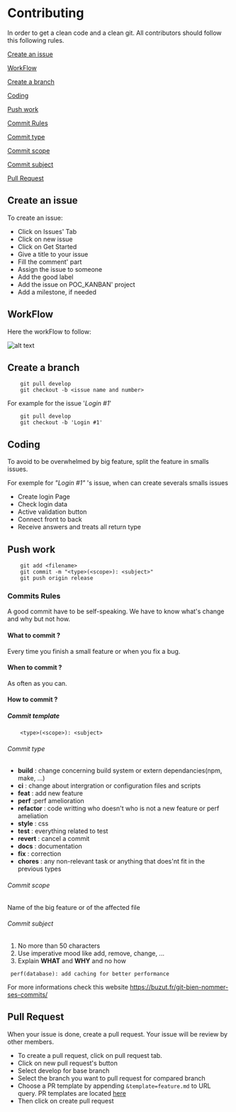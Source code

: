 # Contributing

In order to get a clean code and a clean git. All contributors should follow this following rules.

[Create an issue](#create-an-issue)

[WorkFlow](#workflow)

[Create a branch](#create-a-branch) 

[Coding](#coding) 

[Push work](#push-work) 

[Commit Rules](#commits-rules) 

[Commit type](#commit-type) 
    
[Commit scope](#commit-scope) 

[Commit subject](#commit-subject) 

[Pull Request](#pull-request) 




## Create an issue
To create an issue:
- Click on Issues' Tab
- Click on new issue
- Click on Get Started
- Give a title to your issue
- Fill the comment' part
- Assign the issue to someone
- Add the good label
- Add the issue on POC_KANBAN' project
- Add a milestone, if needed

## WorkFlow

Here the workFlow to follow:

![alt text](https://leanpub.com/site_images/git-flow/git-flow-nvie.png "WorkFlow")
## Create a branch

```shell
    git pull develop
    git checkout -b <issue name and number>
```
For example for the issue '_Login #1_'

```shell
    git pull develop
    git checkout -b 'Login #1'
```

## Coding

To avoid to be overwhelmed by big feature, split the feature in smalls issues.

For  exemple for _"Login #1"_ 's issue, when can create severals smalls issues
- Create login Page
- Check login data
- Active validation button
- Connect front to back
- Receive answers and treats all return type

## Push work

```shell
    git add <filename>
    git commit -m "<type>(<scope>): <subject>"
    git push origin release
```

### Commits Rules

A good commit have to be self-speaking. We have to know what's change and why but not how.

#### What to commit ?
Every time you finish a small feature or when you fix a bug.
#### When to commit ?
As often as you can. 
#### How to commit ?

##### Commit template
```shell
    <type>(<scope>): <subject>
```

###### Commit type
  - **build** : change concerning build system or extern dependancies(npm, make, ...)
  - **ci** : change about intergration or configuration files and scripts  
  - **feat** : add new feature
  - **perf** :perf amelioration
  - **refactor** : code writting who doesn't who is not a new feature or perf ameliation 
  - **style** : css
  - **test** : everything related to test
  - **revert** : cancel a commit
  - **docs** : documentation
  - **fix** : correction
  - **chores** : any non-relevant task or anything that does'nt fit in the previous types
  ###### Commit scope 
  
  Name of the big feature or of the affected  file
  
  ###### Commit subject 
   1) No more than 50 characters
   2) Use imperative mood like add, remove, change, ...
   3) Explain **WHAT** and **WHY** and no how
   
   ```shell
    perf(database): add caching for better performance
```
For more informations check this website https://buzut.fr/git-bien-nommer-ses-commits/


## Pull Request
When your issue is done, create a pull request. Your issue will be review by other members.
- To create a pull request, click on pull request tab.
- Click on  new pull request's button
- Select develop for base branch 
- Select the branch you want to pull request for compared branch
- Choose a PR template by appending ```&template=feature.md``` to URL query. PR templates are located [here](../PULL_REQUEST_TEMPLATE/feature.md)
- Then click on create pull request

